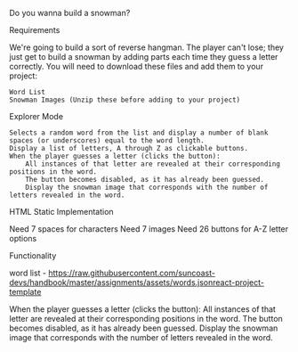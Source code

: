 Do you wanna build a snowman?

Requirements

We're going to build a sort of reverse hangman. The player can't lose; they just get to build a snowman by adding parts each time they guess a letter correctly. You will need to download these files and add them to your project:

    Word List
    Snowman Images (Unzip these before adding to your project)

Explorer Mode

    Selects a random word from the list and display a number of blank spaces (or underscores) equal to the word length.
    Display a list of letters, A through Z as clickable buttons.
    When the player guesses a letter (clicks the button):
        All instances of that letter are revealed at their corresponding positions in the word.
        The button becomes disabled, as it has already been guessed.
        Display the snowman image that corresponds with the number of letters revealed in the word.

HTML Static Implementation

Need 7 spaces for characters
Need 7 images
Need 26 buttons for A-Z letter options

Functionality

word list - https://raw.githubusercontent.com/suncoast-devs/handbook/master/assignments/assets/words.jsonreact-project-template

When the player guesses a letter (clicks the button):
All instances of that letter are revealed at their corresponding positions in the word.
The button becomes disabled, as it has already been guessed.
Display the snowman image that corresponds with the number of letters revealed in the word.
